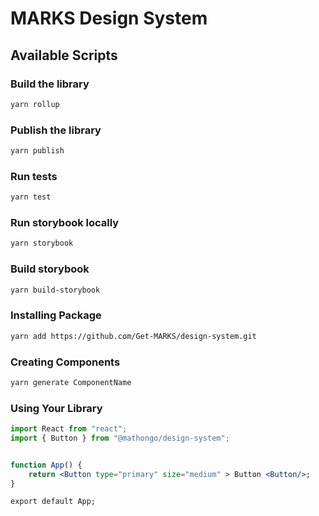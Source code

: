 # MARKS Design System 

## Available Scripts

### Build the library

```bash
yarn rollup
```

### Publish the library

```bash
yarn publish
```

### Run tests

```bash
yarn test
```

### Run storybook locally

```bash
yarn storybook
```

### Build storybook

```bash
yarn build-storybook
```

### Installing Package

```bash
yarn add https://github.com/Get-MARKS/design-system.git
```

### Creating Components

```bash
yarn generate ComponentName
```

### Using Your Library

```jsx
import React from "react";
import { Button } from "@mathongo/design-system";


function App() {
	return <Button type="primary" size="medium" > Button <Button/>;
}

export default App;
```
